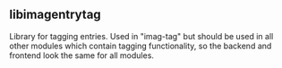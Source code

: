 ## libimagentrytag

Library for tagging entries. Used in "imag-tag" but should be used in all other
modules which contain tagging functionality, so the backend and frontend look
the same for all modules.

